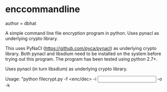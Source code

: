 # enccommandline
author = dbhat

A simple command line file encryption program in python. Uses pynacl as underlying crypto library.

This uses PyNaCl (https://github.com/pyca/pynacl) as underlying crypto library. Both pynacl and libsdium need to be installed on the system before trying out this program.
The program has been tested using python 2.7+.

Uses pynacl (in turn libsdium) as underlying crypto library. 

Usage: "python filecrypt.py -f <enc/dec> -i <input filename> -o <output filename> -k <key>
